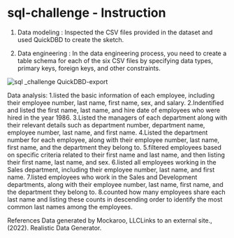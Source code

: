 # sql-challenge - Instruction

1. Data modeling : Inspected the CSV files provided in the dataset and used QuickDBD to create the sketch.

2. Data engineering : In the data engineering process, you need to create a table schema for each of the six CSV files by specifying data types, primary keys, foreign keys, and other constraints.

![sql _challenge QuickDBD-export](https://github.com/user-attachments/assets/44717b7b-73b3-435f-b5c2-67e880e95cff)

Data analysis: 
1.listed the basic information of each employee, including their employee number, last name, first name, sex, and salary.
2.Indentified and listed the first name, last name, and hire date of employees who were hired in the year 1986.
3.Listed the managers of each department along with their relevant details such as department number, department name, employee number, last name, and first name.
4.Listed the department number for each employee, along with their employee number, last name, first name, and the department they belong to.
5.filtered employees based on specific criteria related to their first name and last name, and then listing their first name, last name, and sex.
6.listed all employees working in the Sales department, including their employee number, last name, and first name.
7.listed employees who work in the Sales and Development departments, along with their employee number, last name, first name, and the department they belong to.
8.counted how many employees share each last name and listing these counts in descending order to identify the most common last names among the employees.

References
Data generated by Mockaroo, LLCLinks to an external site., (2022). Realistic Data Generator.


